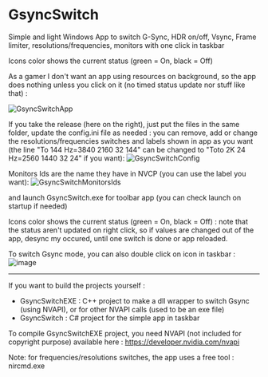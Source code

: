 # GsyncSwitch
Simple and light Windows App to switch G-Sync, HDR on/off, Vsync, Frame limiter, resolutions/frequencies, monitors with one click in taskbar

Icons color shows the current status (green = On, black = Off) 

As a gamer I don't want an app using resources on background, so the app does nothing unless you click on it (no timed status update nor stuff like that) :

![GsyncSwitchApp](https://user-images.githubusercontent.com/71530061/234526161-30ff53a2-28a0-4593-b728-964c106f88c4.png)

If you take the release (here on the right), just put the files in the same folder, update the config.ini file as needed : you can remove, add or change the resolutions/frequencies switches and labels shown in app as you want (the line "To 144 Hz=3840 2160 32 144" can be changed to "Toto 2K 24 Hz=2560 1440 32 24" if you want): 
![GsyncSwitchConfig](https://user-images.githubusercontent.com/71530061/234523003-381c3f50-365e-4108-bc86-3bd48ba8651d.png)

Monitors Ids are the name they have in NVCP (you can use the label you want):
![GsyncSwitchMonitorsIds](https://user-images.githubusercontent.com/71530061/234523192-99138158-c3e0-4b37-aca2-724b84d631e9.png)


and launch GsyncSwitch.exe for toolbar app (you can check launch on startup if needed)

Icons color shows the current status (green = On, black = Off) : note that the status aren't updated on right click, so if values are changed out of the app, desync my occured, until one switch is done or app reloaded.

To switch Gsync mode, you can also double click on icon in taskbar :
![image](https://user-images.githubusercontent.com/71530061/163377488-4f60ebdc-3005-47ec-89d9-f47d475a3db5.png)


----------------------------------------------------------------------------------------------------------------------------                                                                                                              
If you want to build the projects yourself :

- GsyncSwitchEXE : C++ project to make a dll wrapper to switch Gsync (using NVAPI), or for other NVAPI calls (used to be an exe file)
- GsyncSwitch : C# project for the simple app in taskbar

To compile GsyncSwitchEXE project, you need NVAPI (not included for copyright purpose) available here :
https://developer.nvidia.com/nvapi

Note: for frequencies/resolutions switches, the app uses a free tool : nircmd.exe

